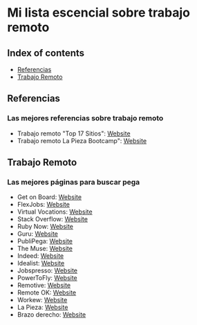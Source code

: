 # Mi lista escencial sobre trabajo remoto

## Index of contents
* [Referencias](#Referencias)
* [Trabajo Remoto](#Trabajo-Remoto)

## Referencias
### Las mejores referencias sobre trabajo remoto
* Trabajo remoto "Top 17 Sitios": [Website](https://blog.desafiolatam.com/trabajos-remotos-top-17-sitios-para-encontrarlos/)
* Trabajo remoto La Pieza Bootcamp": [Website](https://academy.lapieza.io/)

## Trabajo Remoto
### Las mejores páginas para buscar pega
* Get on Board: [Website](https://www.getonbrd.com/)
* FlexJobs: [Website](https://www.flexjobs.com/)
* Virtual Vocations: [Website](https://www.virtualvocations.com/)
* Stack Overflow: [Website](https://stackoverflow.com/jobs/get-started)
* Ruby Now: [Website](https://jobs.rubynow.com/)
* Guru: [Website](https://www.guru.com/)
* PubliPega: [Website](https://www.publipega.com/)
* The Muse: [Website](https://www.themuse.com/)
* Indeed: [Website](https://cl.indeed.com/?r=us)
* Idealist: [Website](https://www.idealist.org/es/)
* Jobspresso: [Website](https://jobspresso.co/)
* PowerToFly: [Website](https://powertofly.com/)
* Remotive: [Website](https://remotive.io/)
* Remote OK: [Website](https://remoteok.io/)
* Workew: [Website](https://workew.com/)
* La Pieza: [Website](https://lapieza.io/)
* Brazo derecho: [Website](https://brazoderecho.com/) 
